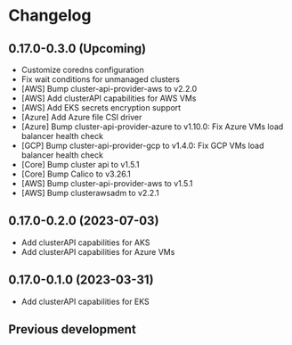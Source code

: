 # Changelog

## 0.17.0-0.3.0 (Upcoming)

* Customize coredns configuration
* Fix wait conditions for unmanaged clusters
* [AWS] Bump cluster-api-provider-aws to v2.2.0
* [AWS] Add clusterAPI capabilities for AWS VMs
* [AWS] Add EKS secrets encryption support
* [Azure] Add Azure file CSI driver
* [Azure] Bump cluster-api-provider-azure to v1.10.0: Fix Azure VMs load balancer health check
* [GCP] Bump cluster-api-provider-gcp to v1.4.0: Fix GCP VMs load balancer health check
* [Core] Bump cluster api to v1.5.1
* [Core] Bump Calico to v3.26.1
* [AWS] Bump cluster-api-provider-aws to v1.5.1
* [AWS] Bump clusterawsadm to v2.2.1

## 0.17.0-0.2.0 (2023-07-03)

* Add clusterAPI capabilities for AKS
* Add clusterAPI capabilities for Azure VMs

## 0.17.0-0.1.0 (2023-03-31)

* Add clusterAPI capabilities for EKS

## Previous development
